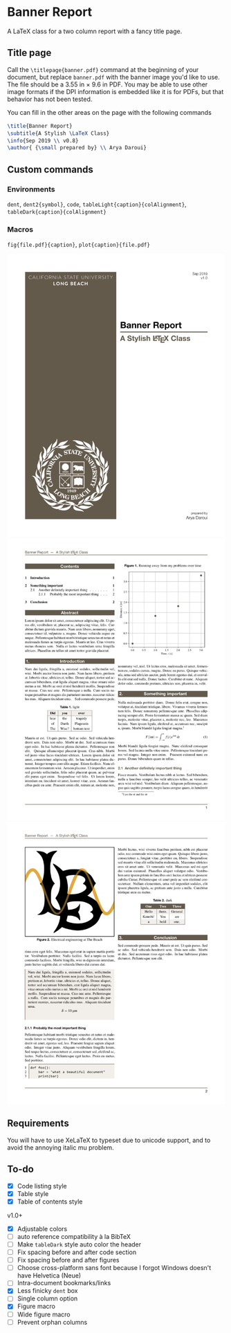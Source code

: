 # Banner Report

A LaTeX class for a two column report with a fancy title page.



## Title page

Call the `\titlepage{banner.pdf}` command at the beginning of your document, but replace `banner.pdf` with the banner image you'd like to use. The file should be a 3.55 in × 9.6 in PDF. You may be able to use other image formats if the DPI information is embedded like it is for PDFs, but that behavior has not been tested.

You can fill in the other areas on the page with the following commands 

```latex
\title{Banner Report}
\subtitle{A Stylish \LaTeX Class}
\info{Sep 2019 \\ v0.8}
\author{ {\small prepared by} \\ Arya Daroui}
```

## Custom commands

### Environments

`dent`, `dent2{symbol}`, `code`,  `tableLight{caption}{colAlignment}`, `tableDark{caption}{colAlignment}`

### Macros

`fig{file.pdf}{caption}`, `plot{caption}{file.pdf}`

![p0](Assets/p0.png)
![p1](Assets/p1.png)
![p2](Assets/p2.png)

## Requirements

You will have to use XeLaTeX to typeset due to unicode support, and to avoid the annoying italic mu problem.

## To-do



- [x] Code listing style
- [x] Table style
- [x] Table of contents style

v1.0+

- [x] Adjustable colors
- [ ] auto reference compatibility à la BibTeX
- [ ] Make `tableDark` style auto color the header
- [ ] Fix spacing before and after code section
- [ ] Fix spacing before and after figures
- [ ] Choose cross-platform sans font because I forgot Windows doesn't have Helvetica (Neue)
- [ ] Intra-document bookmarks/links
- [x] Less finicky `dent` box
- [ ] Single column option
- [x] Figure macro
- [ ] Wide figure macro
- [ ] Prevent orphan columns 
